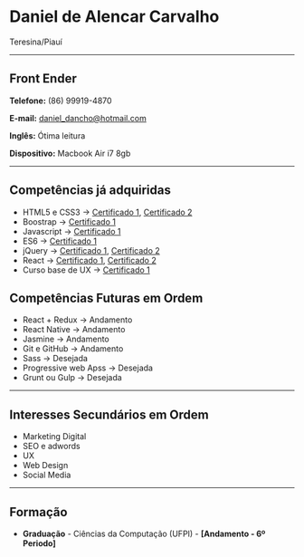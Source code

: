 # Daniel de Alencar Carvalho
Teresina/Piauí

---

## Front Ender


**Telefone:** (86) 99919-4870

**E-mail:** daniel_dancho@hotmail.com

**Inglês:** Ótima leitura

**Dispositivo:** Macbook Air i7 8gb

---

## Competências já adquiridas

* HTML5 e CSS3 -> [Certificado 1](https://cursos.alura.com.br/certificate/dce3c2b3-d97e-41fb-9d5f-c2c20264752b),
[Certificado 2](https://cursos.alura.com.br/certificate/fb574553-82e9-4a47-8a77-0eeec9936e57)
* Boostrap -> [Certificado 1](https://cursos.alura.com.br/certificate/d4833bc9-5c72-408a-a765-6b53aec536de)
* Javascript -> [Certificado 1](https://cursos.alura.com.br/certificate/919ca9fa-c293-4adb-a9a5-39cf6b39b96c)
* ES6 -> [Certificado 1](https://cursos.alura.com.br/certificate/142f627a-1f5c-4c5d-ad09-fd7a97ce7ca1)
* jQuery -> [Certificado 1](https://cursos.alura.com.br/certificate/e4ead63d-8165-44a4-a747-d9342bf9bdf2), 
[Certificado 2](https://cursos.alura.com.br/certificate/19da886f-1c8e-44a3-ab90-da8a68024ea7)
* React -> [Certificado 1](https://cursos.alura.com.br/certificate/a3140ed0-538c-4335-be5f-a59bc6d81aef),
[Certificado 2](https://cursos.alura.com.br/certificate/1c18f520-da19-47e3-9dad-af0f8bdf167b)
* Curso base de UX -> [Certificado 1](https://cursos.alura.com.br/certificate/0c3114f0-55f7-4043-9e36-239efc7c74f7)


## Competências Futuras em Ordem

* React + Redux -> Andamento
* React Native -> Andamento
* Jasmine -> Andamento
* Git e GitHub -> Andamento
* Sass -> Desejada
* Progressive web Apss -> Desejada
* Grunt ou Gulp -> Desejada

---

## Interesses Secundários em Ordem

* Marketing Digital
* SEO e adwords
* UX
* Web Design
* Social Media
---

## Formação

* **Graduação** - Ciências da Computação (UFPI) - **[Andamento - 6º Periodo]**
